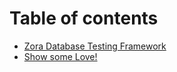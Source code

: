 # Table of contents

* [Zora Database Testing Framework](README.md)
* [Show some Love!](project\_stucture.md)
